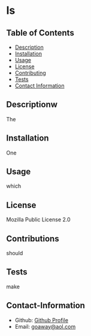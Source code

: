 # Is

 ## Table of Contents

- [Description](#description)
- [Installation](#installation)
- [Usage](#usage)
- [License](#license)
- [Contributing](#contributions)
- [Tests](#tests)
- [Contact Information](#contact-information)

## Descriptionw
The

## Installation
One

## Usage
which

## License 
Mozilla Public License 2.0

## Contributions
should

## Tests
make

## Contact-Information
- Github: [Github Profile](https://github.com/this)
- Email: goaway@aol.com 
